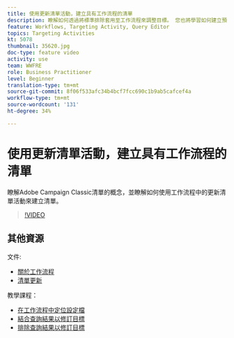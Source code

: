 ```yaml
---
title: 使用更新清單活動，建立具有工作流程的清單
description: 瞭解如何透過將標準排除套用至工作流程來調整目標。 您也將學習如何建立預先定義的篩選，以及如何拍攝工作流程。
feature: Workflows, Targeting Activity, Query Editor
topics: Targeting Activities
kt: 5078
thumbnail: 35620.jpg
doc-type: feature video
activity: use
team: WWFRE
role: Business Practitioner
level: Beginner
translation-type: tm+mt
source-git-commit: 8f06f533afc34b4bcf7fcc690c1b9ab5cafcef4a
workflow-type: tm+mt
source-wordcount: '131'
ht-degree: 34%

---
```



# 使用更新清單活動，建立具有工作流程的清單

瞭解Adobe Campaign Classic清單的概念，並瞭解如何使用工作流程中的更新清單活動來建立清單。

>[!VIDEO](https://video.tv.adobe.com/v/35620?quality=12)

## 其他資源

文件:

* [關於工作流程](https://docs.adobe.com/content/help/en/campaign-classic/using/automating-with-workflows/introduction/about-workflows.html)
* [清單更新](https://docs.adobe.com/content/help/en/campaign-classic/using/automating-with-workflows/targeting-activities/list-update.html)

教學課程：

* [在工作流程中定位設定檔](/help/getting-started/targeting-profiles-in-a-workflow.md)
* [結合查詢結果以修訂目標](/help/automating-with-workflows/refining-targets-by-combining-query-results.md)
* [排除查詢結果以修訂目標](/help/automating-with-workflows/refining-targets-by-excluding-query-results.md)

